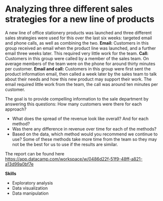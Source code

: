 # Analyzing three different sales strategies for a new line of products
A new line of office stationery products was launched and three different sales strategies were used for this over the last six weeks: targeted
email and phone calls, as well as combining the two.
**Email:** Customers in this group received an email when the product line was launched, and a
further email three weeks later. This required very little work for the team.
**Call:** Customers in this group were called by a member of the sales team. On average
members of the team were on the phone for around thirty minutes per customer.
**Email and call:** Customers in this group were first sent the product information email, then
called a week later by the sales team to talk about their needs and how this new product
may support their work. The email required little work from the team, the call was around ten
minutes per customer.

The goal is to provide compelling information to the sale department by answering this questions:
How many customers were there for each approach?
- What does the spread of the revenue look like overall? And for each method?
- Was there any difference in revenue over time for each of the methods?
- Based on the data, which method would you recommend we continue to use? Some
of these methods take more time from the team so they may not be the best for us
to use if the results are similar.

The report can be found here https://app.datacamp.com/workspace/w/0486d22f-51f9-48ff-a821-a13d99a0bf7e

**Skills**
- Exploratory analysis
- Data visualization
- Data manipulation 
